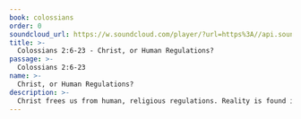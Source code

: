 ```yaml
---
book: colossians
order: 0
soundcloud_url: https://w.soundcloud.com/player/?url=https%3A//api.soundcloud.com/tracks/
title: >-
  Colossians 2:6-23 - Christ, or Human Regulations?
passage: >-
  Colossians 2:6-23
name: >-
  Christ, or Human Regulations?
description: >-
  Christ frees us from human, religious regulations. Reality is found in Christ.
---
```


